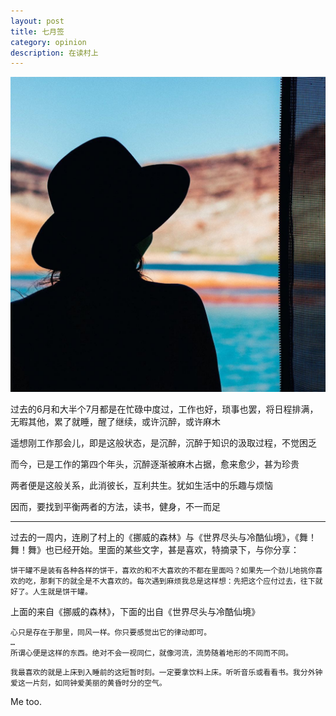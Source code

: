 ```yaml
---
layout: post
title: 七月签
category: opinion
description: 在读村上
---
```

![](/images/2016_07/reading.jpg)

过去的6月和大半个7月都是在忙碌中度过，工作也好，琐事也罢，将日程排满，无暇其他，累了就睡，醒了继续，或许沉醉，或许麻木

遥想刚工作那会儿，即是这般状态，是沉醉，沉醉于知识的汲取过程，不觉困乏

而今，已是工作的第四个年头，沉醉逐渐被麻木占据，愈来愈少，甚为珍贵

两者便是这般关系，此消彼长，互利共生。犹如生活中的乐趣与烦恼

因而，要找到平衡两者的方法，读书，健身，不一而足

---

过去的一周内，连刷了村上的《挪威的森林》与《世界尽头与冷酷仙境》，《舞！舞！舞》也已经开始。里面的某些文字，甚是喜欢，特摘录下，与你分享：

```
饼干罐不是装有各种各样的饼干，喜欢的和不大喜欢的不都在里面吗？如果先一个劲儿地挑你喜欢的吃，那剩下的就全是不大喜欢的。每次遇到麻烦我总是这样想：先把这个应付过去，往下就好了。人生就是饼干罐。
```
上面的来自《挪威的森林》，下面的出自《世界尽头与冷酷仙境》

```
心只是存在于那里，同风一样。你只要感觉出它的律动即可。
…
所谓心便是这样的东西。绝对不会一视同仁，就像河流，流势随着地形的不同而不同。
```

```
我最喜欢的就是上床到入睡前的这短暂时刻。一定要拿饮料上床。听听音乐或看看书。我分外钟爱这一片刻，如同钟爱美丽的黄昏时分的空气。
```

Me too.
